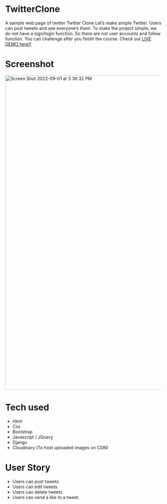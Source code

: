 # TwitterClone
A sample web page of twitter
Twitter Clone
Let’s make simple Twitter. Users can post tweets and see everyone’s them.
To make the project simple, we do not have a sign/login function.
So there are not user accounts and follow function. You can challenge after you finish the course.
Check out [LIVE DEMO here!!](https://twitter-clone-serenity.herokuapp.com/)
# Screenshot
<img width="1013" alt="Screen Shot 2022-09-01 at 3 36 32 PM" src="https://user-images.githubusercontent.com/103469793/188024777-4dfab59b-1af3-4ff0-b75c-164a6588f630.png">

# Tech used
* Html
* Css
* Bootstrap
* Javascript / JQuery
* Django
* Cloudinary (To host uploaded images on CDN)
# User Story
* Users can post tweets.
* Users can edit tweets.
* Users can delete tweets.
* Users can send a like to a tweet.

